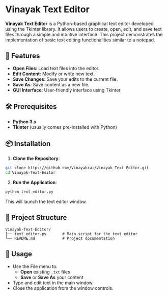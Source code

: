# Vinayak Text Editor

**Vinayak Text Editor** is a Python-based graphical text editor developed using the Tkinter library. It allows users to create, open, edit, and save text files through a simple and intuitive interface. This project demonstrates the implementation of basic text editing functionalities similar to a notepad.

## 📝 Features

- **Open Files**: Load text files into the editor.
- **Edit Content**: Modify or write new text.
- **Save Changes**: Save your edits to the current file.
- **Save As**: Save content as a new file.
- **GUI Interface**: User-friendly interface using Tkinter.

## 🛠️ Prerequisites

- **Python 3.x**
- **Tkinter** (usually comes pre-installed with Python)

## 📦 Installation

1. **Clone the Repository**:

```bash
git clone https://github.com/Vinayakrai/Vinayak-Text-Editor.git
cd Vinayak-Text-Editor
```

2. **Run the Application**:

```bash
python text_editor.py
```

This will launch the text editor window.

## 📁 Project Structure

```
Vinayak-Text-Editor/
├── text_editor.py       # Main script for the text editor
└── README.md            # Project documentation
```

## 🚀 Usage

- Use the File menu to:
  - **Open** existing `.txt` files
  - **Save** or **Save As** your content
- Type and edit text in the main window.
- Close the application from the window controls.
